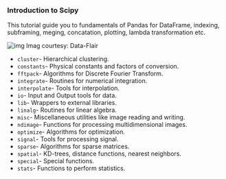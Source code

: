
### Introduction to Scipy

This tutorial guide you to fundamentals of Pandas for DataFrame, indexing, subframing, meging, concatation, plotting, lambda transformation etc.

![img](https://data-flair.training/blogs/wp-content/uploads/sites/2/2018/07/SciPy-Tutorial-01.jpg)
Imag courtesy: Data-Flair

- ```cluster```- Hierarchical clustering.
- ```constants```- Physical constants and factors of conversion.
- ```fftpack```- Algorithms for Discrete Fourier Transform.
- ```integrate```- Routines for numerical integration.
- ```interpolate```- Tools for interpolation.
- ```io```- Input and Output tools for data.
- ```lib```- Wrappers to external libraries.
- ```linalg```- Routines for linear algebra.
- ```misc```- Miscellaneous utilities like image reading and writing.
- ```ndimage```- Functions for processing multidimensional images.
- ```optimize```- Algorithms for optimization.
- ```signal```- Tools for processing signal.
- ```sparse```- Algorithms for sparse matrices.
- ```spatial```- KD-trees, distance functions, nearest neighbors.
- ```special```- Special functions.
- ```stats```- Functions to perform statistics.